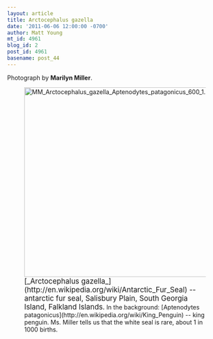 ```yaml
---
layout: article
title: Arctocephalus gazella
date: '2011-06-06 12:00:00 -0700'
author: Matt Young
mt_id: 4961
blog_id: 2
post_id: 4961
basename: post_44
---
```

Photograph by **Marilyn Miller**.

<figure>
<img src="/PT/uploads/2011/MM_Arctocephalus_gazella_Aptenodytes_patagonicus_600_1.png" alt="MM_Arctocephalus_gazella_Aptenodytes_patagonicus_600_1.png" width="600" height="442" />
<figcaption markdown="span">
<big>[_Arctocephalus gazella_](http://en.wikipedia.org/wiki/Antarctic_Fur_Seal) -- antarctic fur seal, Salisbury Plain, South Georgia Island, Falkland Islands.</big> In the background: [Aptenodytes patagonicus](http://en.wikipedia.org/wiki/King_Penguin) -- king penguin.  Ms. Miller tells us that the white seal is rare, about 1 in 1000 births.

</figcaption>
</figure>
